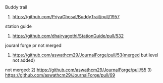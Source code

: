 Buddy trail
1) https://github.com/PriyaGhosal/BuddyTrail/pull/1957

station guide
1) https://github.com/dhairyagothi/StationGuide/pull/532


jouranl forge pr not merged
1) https://github.com/aswathcm29/JournalForge/pull/53(merged but level not added)

not merged:
2) https://github.com/aswathcm29/JournalForge/pull/55
3) https://github.com/aswathcm29/JournalForge/pull/69

